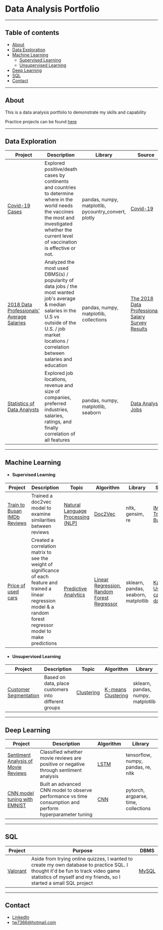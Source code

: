 # Data Analysis Portfolio

------------
## Table of contents
* [About](#about)
* [Data Exploration](#data-exploration)
* [Machine Learning](#machine-learning)
  * [Supervised Learning](#supervised-learning)
  * [Unsupervised Learning](#unsupervised-learning)
* [Deep Learning](#deep-learning)
* [SQL](#sql)
* [Contact](#contact)


------------
## __About__
This is a data analysis portfolio to demonstrate my skills and capability

Practice projects can be found [here](https://github.com/tw7366/Data-Analysis-Practice-Using-Python)


------------
## __Data Exploration__
__Project__ | __Description__ | __Library__ | __Source__
------------|-----------------|-------------|------------
[Covid-19 Cases](https://github.com/tw7366/Projects/blob/master/Projects/Covid-19.ipynb) | Explored positive/death cases by continents and countries to determine where in the world needs the vaccines the most and investigated whether the current level of vaccination is effective or not. | pandas, numpy, matplotlib, pycountry_convert, plotly | [Covid-19](https://data.world/covid-19-data-resource-hub/covid-19-case-counts)
[2018 Data Professionals' Average Salaries](https://github.com/tw7366/Projects/blob/master/Projects/2018%20Data%20Professionals'%20Average%20Salaries.ipynb) | Analyzed the most used DBMS(s) / popularity of data jobs / the most wanted job's average & median salaries in the U.S vs outside of the U.S. / job market locations / correlation between salaries and education | pandas, numpy, matplotlib, collections | [The 2018 Data Professionals Salary Survey Results](https://www.brentozar.com/archive/2018/01/2018-data-professionals-salary-survey-results/)
[Statistics of Data Analysts](https://github.com/tw7366/Projects/blob/master/Projects/Data%20Analyst.ipynb) | Explored job locations, revenue and size of companies, preferred industries, salaries, ratings, and finally correlation of all features | pandas, numpy, matplotlib, seaborn | [Data Analyst Jobs](https://www.kaggle.com/andrewmvd/data-analyst-jobs)


------------
## __Machine Learning__

* #### __Supervised Learning__

__Project__ | __Description__ | __Topic__ | __Algorithm__ | __Library__ | __Source__
------------|-----------------|-----------|---------------|-------------|-----------
[Train to Busan IMDb Reviews](https://github.com/tw7366/Projects/blob/master/Projects/Train%20to%20Busan%20IMDb%20Reviews%20-%20NLP.ipynb) | Trained a doc2vec model to examine similarities between reviews  | [Natural Language Processing (NLP)](https://en.wikipedia.org/wiki/Neuro-linguistic_programming) | [Doc2Vec](https://medium.com/wisio/a-gentle-introduction-to-doc2vec-db3e8c0cce5e) |nltk, gensim, re | [IMDb - Train to Busan](https://www.imdb.com/title/tt5700672/reviews?ref_=tt_ov_rt)
[Price of used cars](https://github.com/tw7366/Projects/blob/master/Projects/Price%20of%20used%20cars.ipynb) | Created a correlation matrix to see the weight of significance of each feature and trained a linear regression model & a random forest regressor model to make predictions | [Predictive Analytics](https://en.wikipedia.org/wiki/Predictive_analytics) | [Linear Regression](https://en.wikipedia.org/wiki/Linear_regression#:~:text=In%20statistics%2C%20linear%20regression%20is,is%20called%20simple%20linear%20regression.), [Random Forest Regressor](https://heartbeat.fritz.ai/random-forest-regression-in-python-using-scikit-learn-9e9b147e2153) | sklearn, pandas, seaborn, matplotlib | [Kaggle - Used cars database](https://www.kaggle.com/orgesleka/used-cars-database)


* #### __Unsupervised Learning__

__Project__ | __Description__ | __Topic__ | __Algorithm__ | __Library__ | __Source__
------------|-----------------|-----------|---------------|-------------|-----------
[Customer Segmentation](https://github.com/tw7366/Projects/blob/master/Projects/Mall%20Customer%20Segmentation.ipynb) | Based on data, place customers into different groups | [Clustering](https://en.wikipedia.org/wiki/Cluster_analysis) | [K-means Clustering](https://en.wikipedia.org/wiki/K-means_clustering) | sklearn, pandas, numpy, matplotlib | [Mall Customer Segmentation](https://www.kaggle.com/vjchoudhary7/customer-segmentation-tutorial-in-python)


-----------
## __Deep Learning__
__Project__ | __Description__ | __Algorithm__ | __Library__ 
------------|-----------------|---------------|------------
[Sentiment Analysis of Movie Reviews](https://github.com/tw7366/Sentiment-Analysis-of-Movie-Reviews/blob/master/Sentiment_Analysis_of_Movie_Reviews.ipynb) | Classified whether movie reviews are positive or negative through sentiment analysis | [LSTM](https://www.tensorflow.org/api_docs/python/tf/keras/layers/LSTM) | tensorflow, numpy, pandas, re, nltk
[CNN model tuning with EMNIST](https://github.com/tw7366/Pytorch-EMNIST-Classification/blob/main/Pytorch_EMNIST.ipynb) | Built an advanced CNN model to observe performance vs time consumption and perform hyperparameter tuning | [CNN](https://en.wikipedia.org/wiki/Convolutional_neural_network) | pytorch, argparse, time, collections 


------------
## __SQL__
__Project__ | __Purpose__ | __DBMS__
------------|-------------|---------
[Valorant](https://github.com/tw7366/Projects/blob/master/Projects/Valorant_Stats_SQL.py) | Aside from trying online quizzes, I wanted to create my own database to practice SQL. I thought it'd be fun to track video game statistics of myself and my friends, so I started a small SQL project | [MySQL](https://www.mysql.com/)


------------
## __Contact__
* [LinkedIn](https://www.linkedin.com/in/tw7366/)
* tw7366@hotmail.com
